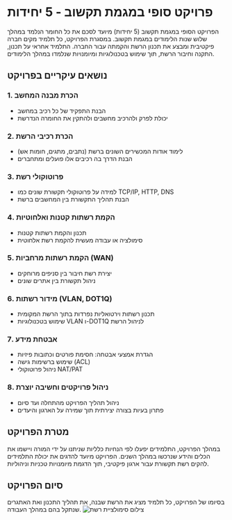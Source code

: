 # פרויקט סופי במגמת תקשוב - 5 יחידות

הפרויקט הסופי במגמת תקשוב (5 יחידות) מיועד לסכם את כל החומר הנלמד במהלך שלוש שנות הלימודים במגמת תקשוב. במסגרת הפרויקט, כל תלמיד מקים חברה פיקטיבית ומבצע את תכנון הרשת והקמתה עבור החברה. התלמיד אחראי על תכנון, התקנה וחיבור הרשת, תוך שימוש בטכנולוגיות ומיומנויות שנלמדו במהלך הלימודים.

## נושאים עיקריים בפרויקט

### 1. הכרת מבנה המחשב
- הבנת התפקיד של כל רכיב במחשב
- יכולת לפרק ולהרכיב מחשבים ולהתקין את החומרה הנדרשת

### 2. הכרת רכיבי הרשת
- לימוד אודות המכשירים השונים ברשת (נתבים, מתגים, חומות אש)
- הבנת הדרך בה רכיבים אלו פועלים ומתחברים

### 3. פרוטוקולי רשת
- למידה על פרוטוקולי תקשורת שונים כמו TCP/IP, HTTP, DNS
- הבנת תהליך התקשורת בין המחשבים ברשת

### 4. הקמת רשתות קטנות ואלחוטיות
- תכנון והקמת רשתות קטנות
- סימולציה או עבודה מעשית להקמת רשת אלחוטית

### 5. הקמת רשתות מרחביות (WAN)
- יצירת רשת חיבור בין סניפים מרוחקים
- ניהול תקשורת בין אתרים שונים

### 6. מידור רשתות (VLAN, DOT1Q)
- תכנון רשתות וירטואליות נפרדות בתוך הרשת המקומית
- שימוש בטכנולוגיות VLAN ו-DOT1Q לניהול הרשת

### 7. אבטחת מידע
- הגדרת אמצעי אבטחה: חסימת פורטים וכתובות פיזיות
- שימוש ברשימות גישה (ACL)
- ניהול פרוטוקולי NAT/PAT

### 8. ניהול פרויקטים וחשיבה יוצרת
- ניהול תהליך הפרויקט מהתחלה ועד סיום
- פתרון בעיות בצורה יצירתית תוך שמירה על הארגון והיעדים

## מטרת הפרויקט

במהלך הפרויקט, התלמידים יפעלו לפי הנחיות כלליות שניתנו על ידי המורה ויישמו את הכלים והידע שנרכשו במהלך השנים. הפרויקט מיועד להדגים את יכולת התלמידים להקים רשת תקשורת עבור ארגון פיקטיבי, תוך הדגמת מיומנויות טכניות וניהוליות.

## סיום הפרויקט

בסיומו של הפרויקט, כל תלמיד מציג את הרשת שבנה, את תהליך התכנון ואת האתגרים שנתקל בהם במהלך העבודה.
![צילום סימולציית רשת](https://github.com/user-attachments/assets/eed9996e-5975-41e3-ae82-66f9d91d1987)

